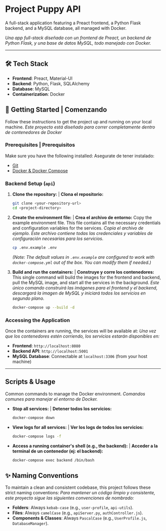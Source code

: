 # Project Puppy API

A full-stack application featuring a Preact frontend, a Python Flask backend, and a MySQL database, all managed with Docker.

_Una app full-stack diseñada con un frontend de Preact, un backend de Python Flask, y una base de datos MySQL, todo manejado con Docker._

---

## 🛠️ Tech Stack

- **Frontend**: Preact, Material-UI
- **Backend**: Python, Flask, SQLAlchemy
- **Database**: MySQL
- **Containerization**: Docker

## 🚀 Getting Started | Comenzando

Follow these instructions to get the project up and running on your local machine.
_Este proyecto está diseñado para correr completamente dentro de contenedores de Docker_

### Prerequisites | Prerequisitos

Make sure you have the following installed:
Asegurate de tener instalado:

- [Git](https://git-scm.com/)
- [Docker & Docker Compose](https://www.docker.com/products/docker-desktop/)

### Backend Setup (`api`)

1.  **Clone the repository:** | **Clona el repositorio:**

    ```bash
    git clone <your-repository-url>
    cd <project-directory>
    ```

2.  **Create the environment file:** | **Crea el archivo de entorno:**
    Copy the example environment file. This file contains all the necessary credentials and configuration variables for the services.
    _Copia el archivo de ejemplo. Este archivo contiene todas las credenciales y variables de configuración necesarias para los servicios._

    ```bash
    cp .env.example .env
    ```

    _(Note: The default values in `.env.example` are configured to work with `docker-compose.yml` out of the box. You can modify them if needed.)_

3.  **Build and run the containers:** | **Construye y corre los contenedores:**
    This single command will build the images for the frontend and backend, pull the MySQL image, and start all the services in the background.
    _Este único comando construirá las imágenes para el frontend y el backend, descargará la imagen de MySQL y iniciará todos los servicios en segundo plano._

    ```bash
    docker-compose up --build -d
    ```

### **Accessing the Application**

Once the containers are running, the services will be available at:
_Una vez que los contenedores estén corriendo, los servicios estarán disponibles en:_

- **Frontend**: `http://localhost:8080`
- **Backend API**: `http://localhost:5001`
- **MySQL Database**: Connectable at `localhost:3306` (from your host machine)

---

## Scripts & Usage

Common commands to manage the Docker environment.
_Comandos comunes para manejar el entorno de Docker._

- **Stop all services:** | **Detener todos los servicios:**

  ```bash
  docker-compose down
  ```

- **View logs for all services:** | **Ver los logs de todos los servicios:**

  ```bash
  docker-compose logs -f
  ```

- **Access a running container's shell (e.g., the backend):** | **Acceder a la terminal de un contenedor (ej: el backend):**
  ```bash
  docker-compose exec backend /bin/bash
  ```

## ✨ Naming Conventions

To maintain a clean and consistent codebase, this project follows these strict naming conventions:
_Para mantener un código limpio y consistente, este proyecto sigue las siguientes convenciones de nombrado:_

- **Folders**: Always `kebab-case` (e.g., `user-profile`, `api-utils`).
- **Files**: Always `camelCase` (e.g., `apiServer.py`, `authController.js`).
- **Components & Classes**: Always `PascalCase` (e.g., `UserProfile.js`, `DatabaseManager`).
